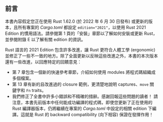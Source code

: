 ## 前言

本書內容假定您正在使用 Rust 1.62.0 (於 2022 年 6 月 30 日發布) 或更新的版本，且所有專案的 *Cargo.toml* 都設定 `edition="2021"`，以使用 Rust 2021 Edition 的慣用語法。請參閱第 1 頁的「安裝」章節以了解如何安裝或更新 Rust，並參閱附錄 E 以了解有關 edition 的資訊。

Rust 語言的 2021 Edition 包含許多改進，讓 Rust 更符合人體工學 (ergonomic) 並修正了一些不一致的地方。除了全面更新以反映這些改進之外，本書的本次版本還有一些改進，以回應特定的回饋意見：

*   第 7 章包含一個新的快速參考章節，介紹如何使用 modules 將程式碼組織成多個檔案。
*   第 13 章有新的且改進過的 closure 範例，更清楚地說明 captures、`move` 關鍵字和 `Fn` traits。
*   我們修正了全書中許多小錯誤和不精確的措辭。感謝回報這些問題的讀者！
請注意，本書先前版本中任何能成功編譯的程式碼，即使您更新了正在使用的 Rust 編譯器版本，仍將繼續在專案的 *Cargo.toml* 中設定的相關 edition 下編譯。這就是 Rust 的 backward compatibility (向下相容) 保證在發揮作用！